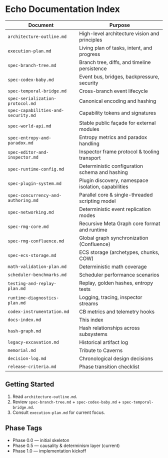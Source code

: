 # Echo Documentation Index

| Document | Purpose |
| -------- | ------- |
| `architecture-outline.md` | High-level architecture vision and principles |
| `execution-plan.md` | Living plan of tasks, intent, and progress |
| `spec-branch-tree.md` | Branch tree, diffs, and timeline persistence |
| `spec-codex-baby.md` | Event bus, bridges, backpressure, security |
| `spec-temporal-bridge.md` | Cross-branch event lifecycle |
| `spec-serialization-protocol.md` | Canonical encoding and hashing |
| `spec-capabilities-and-security.md` | Capability tokens and signatures |
| `spec-world-api.md` | Stable public façade for external modules |
| `spec-entropy-and-paradox.md` | Entropy metrics and paradox handling |
| `spec-editor-and-inspector.md` | Inspector frame protocol & tooling transport |
| `spec-runtime-config.md` | Deterministic configuration schema and hashing |
| `spec-plugin-system.md` | Plugin discovery, namespace isolation, capabilities |
| `spec-concurrency-and-authoring.md` | Parallel core & single-threaded scripting model |
| `spec-networking.md` | Deterministic event replication modes |
| `spec-rmg-core.md` | Recursive Meta Graph core format and runtime |
| `spec-rmg-confluence.md` | Global graph synchronization (Confluence) |
| `spec-ecs-storage.md` | ECS storage (archetypes, chunks, COW) |
| `math-validation-plan.md` | Deterministic math coverage |
| `scheduler-benchmarks.md` | Scheduler performance scenarios |
| `testing-and-replay-plan.md` | Replay, golden hashes, entropy tests |
| `runtime-diagnostics-plan.md` | Logging, tracing, inspector streams |
| `codex-instrumentation.md` | CB metrics and telemetry hooks |
| `docs-index.md` | This index |
| `hash-graph.md` | Hash relationships across subsystems |
| `legacy-excavation.md` | Historical artifact log |
| `memorial.md` | Tribute to Caverns |
| `decision-log.md` | Chronological design decisions |
| `release-criteria.md` | Phase transition checklist |

## Getting Started
1. Read `architecture-outline.md`.
2. Review `spec-branch-tree.md` + `spec-codex-baby.md` + `spec-temporal-bridge.md`.
3. Consult `execution-plan.md` for current focus.

## Phase Tags
- Phase 0.0 — initial skeleton
- Phase 0.5 — causality & determinism layer (current)
- Phase 1.0 — implementation kickoff
